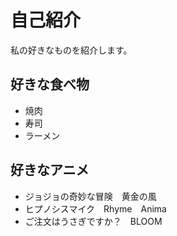 # 自己紹介

私の好きなものを紹介します。

## 好きな食べ物

- 焼肉
- 寿司
- ラーメン

## 好きなアニメ

- ジョジョの奇妙な冒険　黄金の風
- ヒプノシスマイク　Rhyme　Anima
- ご注文はうさぎですか？　BLOOM